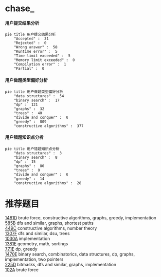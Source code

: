 # chase_

<!-- tabs:start -->



#### **用户提交结果分析**

```mermaid
pie title 用户提交结果分析
    "Accepted" :  31
    "Rejected" :  0
    "Wrong answer" :  58
    "Runtime error" :  5
    "Time limit exceeded" :  5
    "Memory limit exceeded" :  0
    "Compilation error" :  1
    "Partial" :  0
```

#### **用户做题类型偏好分析**

```mermaid
pie title 用户做题类型偏好分析
    "data structures" :  54
    "binary search" :  17
    "dp" :  121
    "graphs" :  32
    "trees" :  40
    "divide and conquer" :  0
    "greedy" :  809
    "constructive algorithms" :  377
```
#### **用户错题知识点分析**

```mermaid
pie title 用户错题知识点分析
    "data structures" :  3
    "binary search" :  8
    "dp" :  15
    "graphs" :  80
    "trees" :  0
    "divide and conquer" :  0
    "greedy" :  14
    "constructive algorithms" :  28
```



<!-- tabs:end -->
# 推荐题目
[1481D](https://codeforces.com/contest/1481/problem/D)		brute force,
                        constructive algorithms,
                        graphs,
                        greedy,
                        implementation		  
[585B](https://codeforces.com/contest/585/problem/B)		dfs and similar,
                        graphs,
                        shortest paths		  
[449C](https://codeforces.com/contest/449/problem/C)		constructive algorithms,
                        number theory		  
[1307F](https://codeforces.com/contest/1307/problem/F)		dfs and similar,
                        dsu,
                        trees		  
[1030A](https://codeforces.com/contest/1030/problem/A)		implementation		  
[1381E](https://codeforces.com/contest/1381/problem/E)		geometry,
                        math,
                        sortings		  
[771E](https://codeforces.com/contest/771/problem/E)		dp,
                        greedy		  
[1470E](https://codeforces.com/contest/1470/problem/E)		binary search,
                        combinatorics,
                        data structures,
                        dp,
                        graphs,
                        implementation,
                        two pointers		  
[225D](https://codeforces.com/contest/225/problem/D)		bitmasks,
                        dfs and similar,
                        graphs,
                        implementation		  
[102A](https://codeforces.com/contest/102/problem/A)		brute force		  
